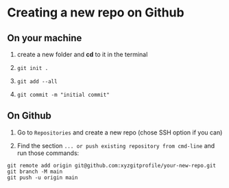 # Creating a new repo on Github

## On your machine
1. create a new folder and **cd** to it in the terminal

2. `git init .`

3. `git add --all`

4. `git commit -m "initial commit"`

## On Github   

1. Go to `Repositories` and create a new repo (chose SSH option if you can)

2. Find the section `... or push existing repository from cmd-line` and run those commands:
```
git remote add origin git@github.com:xyzgitprofile/your-new-repo.git
git branch -M main
git push -u origin main
```
